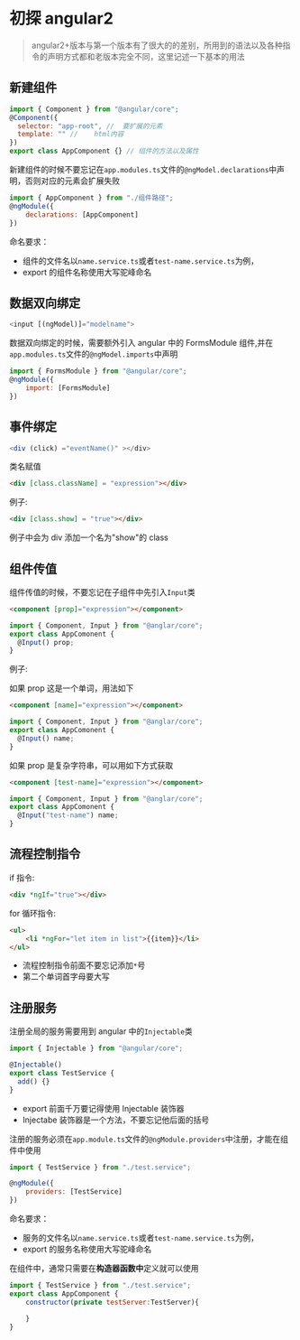 # 初探 angular2

> angular2+版本与第一个版本有了很大的的差别，所用到的语法以及各种指令的声明方式都和老版本完全不同，这里记述一下基本的用法

## 新建组件

```js
import { Component } from "@angular/core";
@Component({
  selector: "app-root", //  要扩展的元素
  template: "" //    html内容
})
export class AppComponent {} // 组件的方法以及属性
```

新建组件的时候不要忘记在`app.modules.ts`文件的`@ngModel.declarations`中声明，否则对应的元素会扩展失败

```js
import { AppComponent } from "./组件路径";
@ngModule({
    declarations: [AppComponent]
})
```

命名要求：

* 组件的文件名以`name.service.ts`或者`test-name.service.ts`为例，
* export 的组件名称使用大写驼峰命名

## 数据双向绑定

```js
<input [(ngModel)]="modelname">
```

数据双向绑定的时候，需要额外引入 angular 中的 FormsModule 组件,并在`app.modules.ts`文件的`@ngModel.imports`中声明

```js
import { FormsModule } from "@angular/core";
@ngModule({
    import: [FormsModule]
})
```

## 事件绑定

```js
<div (click) ="eventName()" ></div>
```

类名赋值

```html
<div [class.className] = "expression"></div>
```

例子:

```html
<div [class.show] = "true"></div>
```

例子中会为 div 添加一个名为"show"的 class

## 组件传值

组件传值的时候，不要忘记在子组件中先引入`Input`类

```html
<component [prop]="expression"></component>
```

```js
import { Component, Input } from "@anglar/core";
export class AppComonent {
  @Input() prop;
}
```

例子:

如果 prop 这是一个单词，用法如下

```html
<component [name]="expression"></component>
```

```js
import { Component, Input } from "@anglar/core";
export class AppComonent {
  @Input() name;
}
```

如果 prop 是复杂字符串，可以用如下方式获取

```html
<component [test-name]="expression"></component>
```

```js
import { Component, Input } from "@anglar/core";
export class AppComonent {
  @Input("test-name") name;
}
```

## 流程控制指令

if 指令:

```html
<div *ngIf="true"></div>
```

for 循环指令:

```html
<ul>
    <li *ngFor="let item in list">{{item}}</li>
</ul>
```

* 流程控制指令前面不要忘记添加`*`号
* 第二个单词首字母要大写

## 注册服务

注册全局的服务需要用到 angular 中的`Injectable`类

```js
import { Injectable } from "@angular/core";

@Injectable()
export class TestService {
  add() {}
}
```

* export 前面千万要记得使用 Injectable 装饰器
* Injectabe 装饰器是一个方法，不要忘记他后面的括号

注册的服务必须在`app.module.ts`文件的`@ngModule.providers`中注册，才能在组件中使用

```js
import { TestService } from "./test.service";

@ngModule({
    providers: [TestService]
})
```

命名要求：

* 服务的文件名以`name.service.ts`或者`test-name.service.ts`为例，
* export 的服务名称使用大写驼峰命名

在组件中，通常只需要在**构造器函数中**定义就可以使用

```js
import { TestService } from "./test.service";
export class AppComponent {
    constructor(private testServer:TestServer){

    }
}
```
